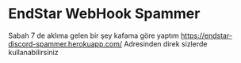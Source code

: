 # EndStar WebHook Spammer

Sabah 7 de aklıma gelen bir şey kafama göre yaptım
https://endstar-discord-spammer.herokuapp.com/ Adresinden direk sizlerde kullanabilirsiniz 
